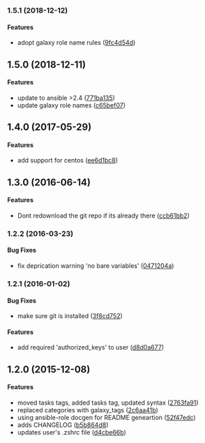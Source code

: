 <a name="1.5.1"></a>
### 1.5.1 (2018-12-12)


#### Features

*   adopt galaxy role name rules ([9fc4d54d](https://github.com/weareinteractive/ansible-users-oh-my-zsh/commit/9fc4d54d3fd38d5b99e057ed8b4b53a96c710259))



<a name="1.5.0"></a>
## 1.5.0 (2018-12-11)


#### Features

*   update to ansible >2.4 ([771ba135](https://github.com/weareinteractive/ansible-users-oh-my-zsh/commit/771ba135fd7ac547a359d08b52bdf98c8deb51c8))
*   update galaxy role names ([c65bef07](https://github.com/weareinteractive/ansible-users-oh-my-zsh/commit/c65bef07a994a94c6a33e19d50d99bf44077d151))



<a name="1.4.0"></a>
## 1.4.0 (2017-05-29)


#### Features

*   add support for centos ([ee6d1bc8](https://github.com/weareinteractive/ansible-users-oh-my-zsh/commit/ee6d1bc8db761c36b5257698e965ca84d0f0387c))



<a name="1.3.0"></a>
## 1.3.0 (2016-06-14)


#### Features

*   Dont redownload the git repo if its already there ([ccb61bb2](https://github.com/weareinteractive/ansible-users-oh-my-zsh/commit/ccb61bb253a9f5ecd2dd92e1ef5bc6f6225d51a4))



<a name="1.2.2"></a>
### 1.2.2 (2016-03-23)


#### Bug Fixes

*   fix deprication warning 'no bare variables' ([0471204a](https://github.com/weareinteractive/ansible-users-oh-my-zsh/commit/0471204a976efccabe6b78aa769c4d235cd77a23))



<a name="1.2.1"></a>
### 1.2.1 (2016-01-02)


#### Bug Fixes

*   make sure git is installed ([3f8cd752](https://github.com/weareinteractive/ansible-users-oh-my-zsh/commit/3f8cd752a8962ba35c8df1dfbcaed09732e1e590))

#### Features

*   add required 'authorized_keys' to user ([d8d0a677](https://github.com/weareinteractive/ansible-users-oh-my-zsh/commit/d8d0a6775cd801d00e46df7b61a72236991da9f3))



<a name="1.2.0"></a>
## 1.2.0 (2015-12-08)


#### Features

*   moved tasks tags, added tasks tag, updated syntax ([2763fa91](https://github.com/weareinteractive/ansible-users-oh-my-zsh/commit/2763fa91d2b4f20a2771b4b3cdc14c1d591a76c4))
*   replaced categories with galaxy_tags ([2c6aa41b](https://github.com/weareinteractive/ansible-users-oh-my-zsh/commit/2c6aa41b59d0fad8626e3602937685292fd0c1ed))
*   using ansible-role docgen for README geneartion ([52f47edc](https://github.com/weareinteractive/ansible-users-oh-my-zsh/commit/52f47edc58465e6334bcb2acb1dfc0df2785a91b))
*   adds CHANGELOG ([b5b864d8](https://github.com/weareinteractive/ansible-users-oh-my-zsh/commit/b5b864d80b4997b4f9d576a4669e7d422b806f92))
*   updates user's .zshrc file ([d4cbe66b](https://github.com/weareinteractive/ansible-users-oh-my-zsh/commit/d4cbe66b24fe583a6b550c81f9f740f90ac00264))



